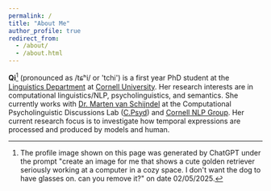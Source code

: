 ```yaml
---
permalink: /
title: "About Me"
author_profile: true
redirect_from: 
  - /about/
  - /about.html
---
```


**Qi**[^1] (pronounced as /tɕʰi/ or 'tchi') is a first year PhD student at the [Linguistics Department](https://linguistics.cornell.edu/) at [Cornell University](https://www.cornell.edu/). Her research interests are in computational linguistics/NLP, psycholinguistics, and semantics. She currently works with [Dr. Marten van Schijndel](https://vansky.github.io/) at the Computational Psycholinguistic Discussions Lab ([C.Psyd](https://c-psyd.github.io/)) and [Cornell NLP Group](https://nlp.cornell.edu/). Her current research focus is to investigate how temporal expressions are processed and produced by models and human.

[^1]: The profile image shown on this page was generated by ChatGPT under the prompt "create an image for me that shows a cute golden retriever seriously working at a computer in a cozy space. I don't want the dog to have glasses on. can you remove it?" on date 02/05/2025.
